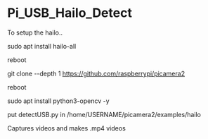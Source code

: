 # Pi_USB_Hailo_Detect

To setup the hailo..

 sudo apt install hailo-all
 
reboot

 git clone --depth 1 https://github.com/raspberrypi/picamera2
 
reboot

sudo apt install python3-opencv -y

put detectUSB.py in /home/USERNAME/picamera2/examples/hailo

Captures videos and makes .mp4 videos
